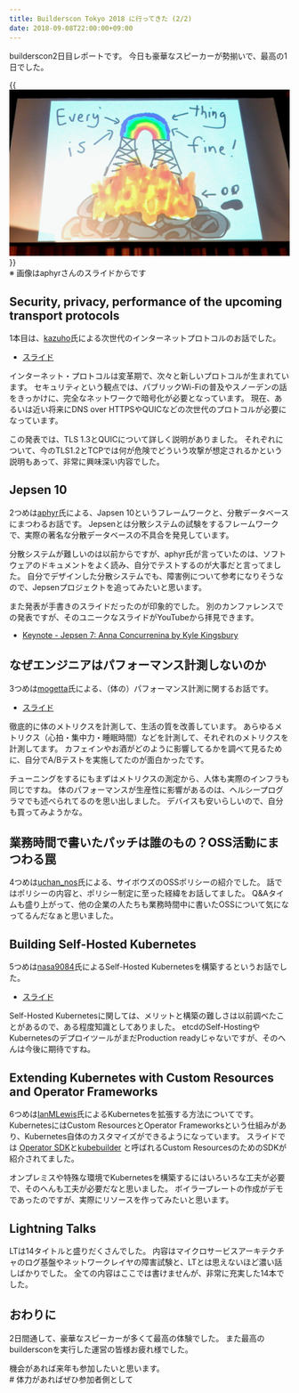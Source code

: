 ```yaml
---
title: Builderscon Tokyo 2018 に行ってきた (2/2)
date: 2018-09-08T22:00:00+09:00
---
```


builderscon2日目レポートです。
今日も豪華なスピーカーが勢揃いで、最高の1日でした。

{{<img src="builderscon-2nd-day.jpg" alt="builderscon tokyo 2018 end day">}}  
※ 画像はaphyrさんのスライドからです


Security, privacy, performance of the upcoming transport protocols
------------------------------------------------------------------

1本目は、[kazuho][@kazuho]氏による次世代のインターネットプロトコルのお話でした。

- [スライド](http://blog.kazuhooku.com/2018/09/quic-builderscon.html)

インターネット・プロトコルは変革期で、次々と新しいプロトコルが生まれています。
セキュリティという観点では、パブリックWi-Fiの普及やスノーデンの話をきっかけに、完全なネットワークで暗号化が必要となっています。
現在、あるいは近い将来にDNS over HTTPSやQUICなどの次世代のプロトコルが必要になっています。

この発表では、TLS 1.3とQUICについて詳しく説明がありました。
それぞれについて、今のTLS1.2とTCPでは何が危険でどういう攻撃が想定されるかという説明もあって、非常に興味深い内容でした。

Jepsen 10
---------

2つめは[aphyr][@aphyr]氏による、Japsen 10というフレームワークと、分散データベースにまつわるお話です。
Jepsenとは分散システムの試験をするフレームワークで、実際の著名な分散データベースの不具合を発見しています。

分散システムが難しいのは以前からですが、aphyr氏が言っていたのは、ソフトウェアのドキュメントをよく読み、自分でテストするのが大事だと言ってました。
自分でデザインした分散システムでも、障害例について参考になりそうなので、Jepsenプロジェクトを追ってみたいと思います。

また発表が手書きのスライドだったのが印象的でした。
別のカンファレンスでの発表ですが、そのユニークなスライドがYouTubeから拝見できます。

- [Keynote - Jepsen 7: Anna Concurrenina by Kyle Kingsbury](https://www.youtube.com/watch?v=eSaFVX4izsQ)

なぜエンジニアはパフォーマンス計測しないのか
--------------------------------------------

3つめは[mogetta][@mogetta]氏による、（体の）パフォーマンス計測に関するお話です。

- [スライド](https://speakerdeck.com/mogeta/why-dont-you-measure-your-performance) 

徹底的に体のメトリクスを計測して、生活の質を改善しています。
あらゆるメトリクス（心拍・集中力・睡眠時間）などを計測して、それぞれのメトリクスを計測してます。
カフェインやお酒がどのように影響してるかを調べて見るために、自分でA/Bテストを実施してたのが面白かったです。

チューニングをするにもまずはメトリクスの測定から、人体も実際のインフラも同じですね。
体のパフォーマンスが生産性に影響があるのは、ヘルシープログラマでも述べられてるのを思い出しました。
デバイスも安いらしいので、自分も買ってみようかな。

業務時間で書いたパッチは誰のもの？OSS活動にまつわる罠
-------------------------------------------------------

4つめは[uchan\_nos][@uchan_nos]氏による、サイボウズのOSSポリシーの紹介でした。
話ではポリシーの内容と、ポリシー制定に至った経緯をお話してました。
Q&Aタイムも盛り上がって、他の企業の人たちも業務時間中に書いたOSSについて気になってるんだなぁと思いました。

Building Self-Hosted Kubernetes
-------------------------------

5つめは[nasa9084][@nasa9084]氏によるSelf-Hosted Kubernetesを構築するというお話でした。

- [スライド](https://gitpitch.com/nasa9084/slides/builderscon18#/)

Self-Hosted Kubernetesに関しては、メリットと構築の難しさは以前調べたことがあるので、ある程度知識としてありました。
etcdのSelf-HostingやKubernetesのデプロイツールがまだProduction readyじゃないですが、そのへんは今後に期待ですね。


Extending Kubernetes with Custom Resources and Operator Frameworks
------------------------------------------------------------------

6つめは[IanMLewis][@IanMLewis]氏によるKubernetesを拡張する方法についてです。
KubernetesにはCustom ResourcesとOperator Frameworksという仕組みがあり、Kubernetes自体のカスタマイズができるようになっています。
スライドでは
[Operator SDK](https://github.com/operator-framework/operator-sdk)と[kubebuilder](https://github.com/kubernetes-sigs/kubebuilder)
と呼ばれるCustom ResourcesのためのSDKが紹介されてました。

オンプレミスや特殊な環境でKubernetesを構築するにはいろいろな工夫が必要で、そのへんも工夫が必要だなと思いました。
ボイラープレートの作成がデモであったのですが、実際にリソースを作ってみたいと思います。

Lightning Talks
---------------

LTは14タイトルと盛りだくさんでした。
内容はマイクロサービスアーキテクチャのログ基盤やネットワークレイヤの障害試験と、LTとは思えないほど濃い話しばかりでした。
全ての内容はここでは書けませんが、非常に充実した14本でした。


おわりに
--------

2日間通して、豪華なスピーカーが多くて最高の体験でした。
また最高のbuildersconを実行した運営の皆様お疲れ様でした。

機会があれば来年も参加したいと思います。  
\# 体力があればぜひ参加者側として



[@kazuho]: https://twitter.com/kazuho
[@aphyr]: https://twitter.com/aphyr
[@mogetta]: https://twitter.com/mogetta
[@uchan_nos]: https://twitter.com/uchan_nos
[@nasa9084]: https://twitter.com/nasa9084
[@IanMLewis]: https://twitter.com/IanMLewis
